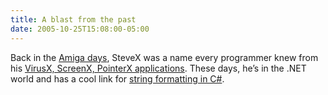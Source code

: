 ```yaml
---
title: A blast from the past
date: 2005-10-25T15:08:00-05:00
---
```

Back in the [Amiga days](http://www.amiga.com/amigaos/ "1987-1993"), SteveX was a name every programmer knew from his [VirusX, ScreenX, PointerX applications](http://www.amiga-stuff.com/pd/snag.html "Amiga Stuff"). These days, he&#8217;s in the .NET world and has a cool link for [string formatting in C#](http://blog.stevex.net/index.php/string-formatting-in-csharp/ "string formatting in C#").
